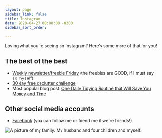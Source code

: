 ```yaml
---
layout: page
sidebar_link: false
title: Instagram
date: 2020-04-27 00:00:00 -0300
sidebar_sort_order: 

---
```

Loving what you're seeing on Instagram? Here's some more of that for you!

## The best of the best

* [Weekly newsletter/freebie Friday](http://eepurl.com/gYFb-r) (the freebies are GOOD, if I must say so myself)
* [30 day free declutter challenge](https://mailchi.mp/be1930c01cdc/eastcoastkelly)
* Most popular blog post: [One Daily Tidying Routine that Will Save You Money and Time](https://www.eastcoastkelly.com/cleaning%20&%20tidying/2020/04/23/one-daily-tidying-routine-that-will-save-you-money-and-time.html)

## Other social media accounts

* [Facebook](www.facebook.com/kelly.briggs) (you can follow me or friend me if we're friends!)

![A picture of my family. My husband and four children and myself.](/assets/img/Briggs-14.jpg "My family")